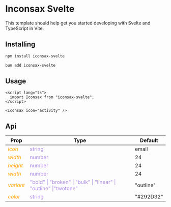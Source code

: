 # Inconsax Svelte

This template should help get you started developing with Svelte and TypeScript in Vite.

## Installing

```sh
npm install iconsax-svelte 
```

```sh
bun add iconsax-svelte 
```

## Usage

```svelte
<script lang="ts">
  import Iconsax from "iconsax-svelte";
</script>

<Iconsax icon="activity" />
```

## Api

| **Prop**    | **Type**   | **Default**    |
| ----------- | ----------- | -------- |
|<span style="color:orange"> *icon* </span> | <span style="color:#A987E1"> string </span> |email|
|<span style="color:orange"> *width* </span> | <span style="color:#A987E1">number</span>  | 24  |
|<span style="color:orange"> *height* </span> | <span style="color:#A987E1">number</span> | 24  |
|<span style="color:orange"> *width* </span> | <span style="color:#A987E1">number</span>  | 24  |
|<span style="color:orange"> *variant* </span> | <span style="color:#A987E1"> "bold" \| "broken" \| "bulk" \| "linear" \| "outline" \|"twotone"</span> |  "outline" |
|<span style="color:orange"> *color* </span> | <span style="color:#A987E1">string</span>  | "#292D32" |

